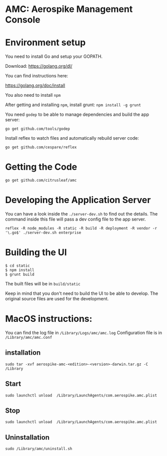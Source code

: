 # AMC: Aerospike Management Console

# Environment setup

You need to install Go and setup your GOPATH.

Download: https://golang.org/dl/

You can find instructions here:

https://golang.org/doc/install

You also need to install `npm`

After getting and installing `npm`, install grunt: `npm install -g grunt`

You need `godep` to be able to manage dependencies and build the app server:

`go get github.com/tools/godep`

Install reflex to watch files and automatically rebuild server code:

`go get github.com/cespare/reflex`

# Getting the Code

`go get github.com/citrusleaf/amc`

# Developing the Application Server

You can have a look inside the `./server-dev.sh` to find out the details. The command inside this file will pass a dev config file to the app server.

`reflex -R node_modules -R static -R build -R deployment -R vendor -r '\.go$' ./server-dev.sh enterprise`

# Building the UI

```shell
$ cd static
$ npm install
$ grunt build
```

The built files will be in `build/static`

Keep in mind that you don't need to build the UI to be able to develop. The original source files are used for the development.

# MacOS instructions:

You can find the log file in `/Library/Logs/amc/amc.log`
Configuration file is in `/Library/amc/amc.conf`

## installation
`sudo tar -xvf aerospike-amc-<edition>-<version>-darwin.tar.gz -C /Library`

## Start
`sudo launchctl unload  /Library/LaunchAgents/com.aerospike.amc.plist`

## Stop
`sudo launchctl unload  /Library/LaunchAgents/com.aerospike.amc.plist`

## Uninstallation
`sudo /Library/amc/uninstall.sh`


